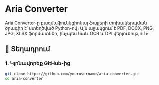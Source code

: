 # Aria Converter

Aria Converter-ը բազմաֆունկցիոնալ ֆայլերի փոխակերպման ծրագիր է՝ ստեղծված Python-ով։ Այն աջակցում է PDF, DOCX, PNG, JPG, XLSX ֆորմատներ, ինչպես նաև OCR և DPI վերլուծություն։

## 🔧 Տեղադրում

### 1. Կլոնավորեք GitHub-ից

```bash
git clone https://github.com/yourusername/aria-converter.git
cd aria-converter
```
